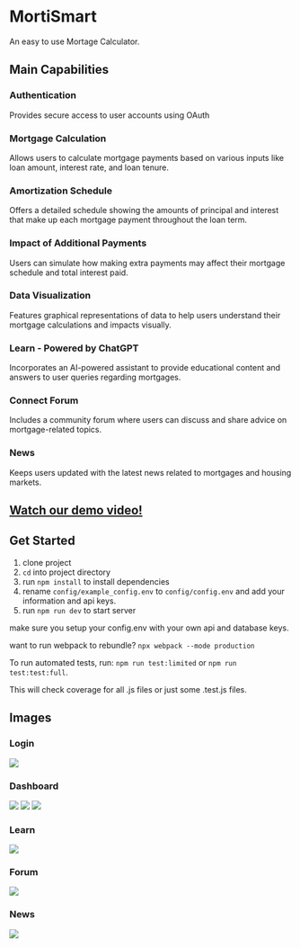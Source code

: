 # MortiSmart
An easy to use Mortage Calculator.

## Main Capabilities

### Authentication
Provides secure access to user accounts using OAuth

### Mortgage Calculation

Allows users to calculate mortgage payments based on various inputs like loan amount, interest rate, and loan tenure.

### Amortization Schedule
Offers a detailed schedule showing the amounts of principal and interest that make up each mortgage payment throughout the loan term.

### Impact of Additional Payments
Users can simulate how making extra payments may affect their mortgage schedule and total interest paid.

### Data Visualization
Features graphical representations of data to help users understand their mortgage calculations and impacts visually.

### Learn - Powered by ChatGPT
Incorporates an AI-powered assistant to provide educational content and answers to user queries regarding mortgages.

### Connect Forum
Includes a community forum where users can discuss and share advice on mortgage-related topics.

### News
Keeps users updated with the latest news related to mortgages and housing markets.

## [Watch our demo video!](https://www.youtube.com/watch?v=bU_wWT6y4Oo)

## Get Started
1. clone project
2. `cd` into project directory
3. run `npm install` to install dependencies
4. rename `config/example_config.env` to `config/config.env` and add your information and api keys.
5. run `npm run dev` to start server

make sure you setup your config.env with your own api and database keys.

want to run webpack to rebundle?
`npx webpack --mode production`

To run automated tests, run: ```npm run test:limited``` or ```npm run test:test:full```. 

This will check coverage for all .js files or just some .test.js files.

## Images

### Login 

![](readmeImages\login.png)

### Dashboard

![](readmeImages\dashboardmain.png)
![](readmeImages\dashboardexample1.png)
![](readmeImages\dashboardexample2.png)

### Learn
![](readmeImages\learn.png)

### Forum
![](readmeImages\forum.png)

### News
![](readmeImages\news.png)
